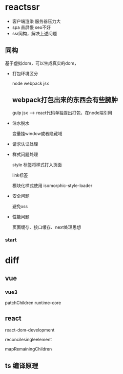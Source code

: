 # reactssr

- 客户端渲染  服务器压力大
- spa  首屏慢 seo不好
- ssr同构，解决上述问题

## 同构

基于虚拟dom，可以生成真实的dom，

- 打包环境区分

    node webpack jsx

    webpack打包出来的东西会有些臃肿
    - 

    gulp jsx  -->  react代码单独提出打包，在node端引用

- 注水脱水

    变量挂window或者隐藏域

- 请求认证处理
- 样式问题处理

    style 标签将样式打入页面

    link标签
    
    模块化样式使用 isomorphic-style-loader

- 安全问题

    避免xss

- 性能问题

    页面缓存、接口缓存、next处理思想

### start


# diff

## vue

### vue3

patchChildren      runtime-core

## react

react-dom-development

reconcilesingleelement

mapRemainingChildren

## ts 编译原理


